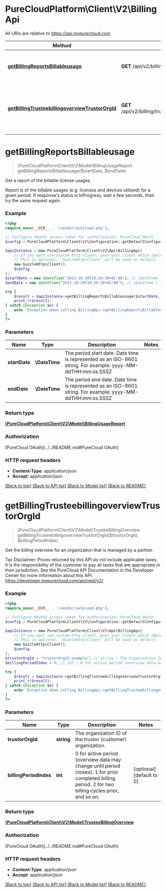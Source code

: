 # PureCloudPlatform\Client\V2\BillingApi

All URIs are relative to *https://api.mypurecloud.com*

Method | HTTP request | Description
------------- | ------------- | -------------
[**getBillingReportsBillableusage**](BillingApi.md#getBillingReportsBillableusage) | **GET** /api/v2/billing/reports/billableusage | Get a report of the billable license usages
[**getBillingTrusteebillingoverviewTrustorOrgId**](BillingApi.md#getBillingTrusteebillingoverviewTrustorOrgId) | **GET** /api/v2/billing/trusteebillingoverview/{trustorOrgId} | Get the billing overview for an organization that is managed by a partner.


# **getBillingReportsBillableusage**
> \PureCloudPlatform\Client\V2\Model\BillingUsageReport getBillingReportsBillableusage($startDate, $endDate)

Get a report of the billable license usages

Report is of the billable usages (e.g. licenses and devices utilized) for a given period. If response's status is InProgress, wait a few seconds, then try the same request again.

### Example
```php
<?php
require_once(__DIR__ . '/vendor/autoload.php');

// Configure OAuth2 access token for authorization: PureCloud OAuth
$config = PureCloudPlatform\Client\V2\Configuration::getDefaultConfiguration()->setAccessToken('YOUR_ACCESS_TOKEN');

$apiInstance = new PureCloudPlatform\Client\V2\Api\BillingApi(
    // If you want use custom http client, pass your client which implements `GuzzleHttp\ClientInterface`.
    // This is optional, `GuzzleHttp\Client` will be used as default.
    new GuzzleHttp\Client(),
    $config
);
$startDate = new \DateTime("2013-10-20T19:20:30+01:00"); // \DateTime | The period start date. Date time is represented as an ISO-8601 string. For example: yyyy-MM-ddTHH:mm:ss.SSSZ
$endDate = new \DateTime("2013-10-20T19:20:30+01:00"); // \DateTime | The period end date. Date time is represented as an ISO-8601 string. For example: yyyy-MM-ddTHH:mm:ss.SSSZ

try {
    $result = $apiInstance->getBillingReportsBillableusage($startDate, $endDate);
    print_r($result);
} catch (Exception $e) {
    echo 'Exception when calling BillingApi->getBillingReportsBillableusage: ', $e->getMessage(), PHP_EOL;
}
?>
```

### Parameters

Name | Type | Description  | Notes
------------- | ------------- | ------------- | -------------
 **startDate** | **\DateTime**| The period start date. Date time is represented as an ISO-8601 string. For example: yyyy-MM-ddTHH:mm:ss.SSSZ |
 **endDate** | **\DateTime**| The period end date. Date time is represented as an ISO-8601 string. For example: yyyy-MM-ddTHH:mm:ss.SSSZ |

### Return type

[**\PureCloudPlatform\Client\V2\Model\BillingUsageReport**](../Model/BillingUsageReport.md)

### Authorization

[PureCloud OAuth](../../README.md#PureCloud OAuth)

### HTTP request headers

 - **Content-Type**: application/json
 - **Accept**: application/json

[[Back to top]](#) [[Back to API list]](../../README.md#documentation-for-api-endpoints) [[Back to Model list]](../../README.md#documentation-for-models) [[Back to README]](../../README.md)

# **getBillingTrusteebillingoverviewTrustorOrgId**
> \PureCloudPlatform\Client\V2\Model\TrusteeBillingOverview getBillingTrusteebillingoverviewTrustorOrgId($trustorOrgId, $billingPeriodIndex)

Get the billing overview for an organization that is managed by a partner.

Tax Disclaimer: Prices returned by this API do not include applicable taxes. It is the responsibility of the customer to pay all taxes that are appropriate in their jurisdiction. See the PureCloud API Documentation in the Developer Center for more information about this API: https://developer.mypurecloud.com/api/rest/v2/

### Example
```php
<?php
require_once(__DIR__ . '/vendor/autoload.php');

// Configure OAuth2 access token for authorization: PureCloud OAuth
$config = PureCloudPlatform\Client\V2\Configuration::getDefaultConfiguration()->setAccessToken('YOUR_ACCESS_TOKEN');

$apiInstance = new PureCloudPlatform\Client\V2\Api\BillingApi(
    // If you want use custom http client, pass your client which implements `GuzzleHttp\ClientInterface`.
    // This is optional, `GuzzleHttp\Client` will be used as default.
    new GuzzleHttp\Client(),
    $config
);
$trustorOrgId = "trustorOrgId_example"; // string | The organization ID of the trustor (customer) organization.
$billingPeriodIndex = 0; // int | 0 for active period (overview data may change until period closes). 1 for prior completed billing period. 2 for two billing cycles prior, and so on.

try {
    $result = $apiInstance->getBillingTrusteebillingoverviewTrustorOrgId($trustorOrgId, $billingPeriodIndex);
    print_r($result);
} catch (Exception $e) {
    echo 'Exception when calling BillingApi->getBillingTrusteebillingoverviewTrustorOrgId: ', $e->getMessage(), PHP_EOL;
}
?>
```

### Parameters

Name | Type | Description  | Notes
------------- | ------------- | ------------- | -------------
 **trustorOrgId** | **string**| The organization ID of the trustor (customer) organization. |
 **billingPeriodIndex** | **int**| 0 for active period (overview data may change until period closes). 1 for prior completed billing period. 2 for two billing cycles prior, and so on. | [optional] [default to 0]

### Return type

[**\PureCloudPlatform\Client\V2\Model\TrusteeBillingOverview**](../Model/TrusteeBillingOverview.md)

### Authorization

[PureCloud OAuth](../../README.md#PureCloud OAuth)

### HTTP request headers

 - **Content-Type**: application/json
 - **Accept**: application/json

[[Back to top]](#) [[Back to API list]](../../README.md#documentation-for-api-endpoints) [[Back to Model list]](../../README.md#documentation-for-models) [[Back to README]](../../README.md)

